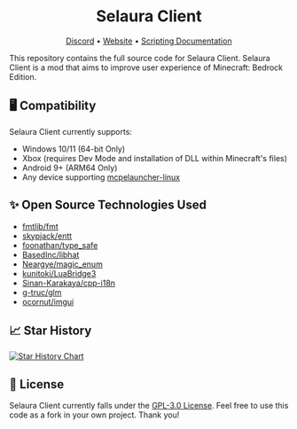 <h1 align="center">
Selaura Client
</h1>
<p align="center">
 <a href="https://selauraclient.com/discord" target="_blank">Discord</a>
 •
 <a href="https://selauraclient.com/" target="_blank">Website</a>
 •
 <a href="https://docs.selauraclient.com/" target="_blank">Scripting Documentation</a>
</p>

This repository contains the full source code for Selaura Client. Selaura Client is a mod that aims to improve user experience of Minecraft: Bedrock Edition.

## 🖥️ Compatibility
Selaura Client currently supports:
- Windows 10/11 (64-bit Only)
- Xbox (requires Dev Mode and installation of DLL within Minecraft's files)
- Android 9+ (ARM64 Only)
- Any device supporting [mcpelauncher-linux](https://github.com/minecraft-linux/mcpelauncher-manifest)

## ✨ Open Source Technologies Used
- [fmtlib/fmt](https://github.com/fmtlib/fmt)
- [skypjack/entt](https://github.com/skypjack/entt)
- [foonathan/type_safe](https://github.com/foonathan/type_safe)
- [BasedInc/libhat](https://github.com/BasedInc/libhat)
- [Neargye/magic_enum](https://github.com/Neargye/magic_enum)
- [kunitoki/LuaBridge3](https://github.com/kunitoki/LuaBridge3)
- [Sinan-Karakaya/cpp-i18n](https://github.com/Sinan-Karakaya/cpp-i18n)
- [g-truc/glm](https://github.com/g-truc/glm)
- [ocornut/imgui](https://github.com/ocornut/imgui)

## 📈 Star History
[![Star History Chart](https://api.star-history.com/svg?repos=selauraclient/client&type=Date)](https://www.star-history.com/#selauraclient/client&Date)

## 📄 License
Selaura Client currently falls under the [GPL-3.0 License](LICENSE). Feel free to use this code as a fork in your own project. Thank you!